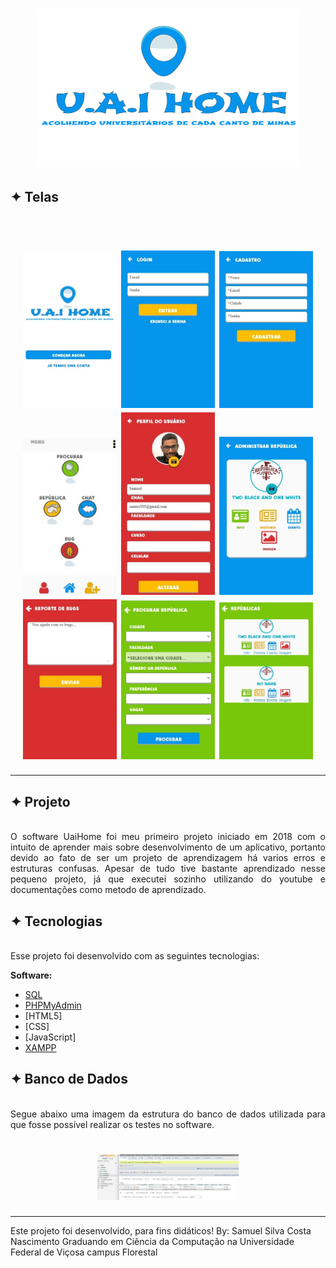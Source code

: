 <h1 align="center">
    <img alt="Logo" title="NotiFlame" src="www/img/logo-sem-borda.png" width="420px" />
</h1>

## ✦ Telas
<br>
<h1 align="center">
    <img alt="Telas" src="www/img/slogan.jpg" width="150px"/>
    <img alt="Telas" src="www/img/login.jpg" width="150px"/>
    <img alt="Telas" src="www/img/cadastro.jpg" width="150px"/>
    <img alt="Telas" src="www/img/menu.jpg" width="150px"/>
    <img alt="Telas" src="www/img/perfil.jpg" width="150px"/>
    <img alt="Telas" src="www/img/adm.jpg" width="150px"/>
    <img alt="Telas" src="www/img/Bug.jpg" width="150px"/>
    <img alt="Telas" src="www/img/ImgProcurarRepUaiHome.jpg" width="150px"/>
    <img alt="Telas" src="www/img/rep.jpg" width="150px"/>
</h1>

<hr/>

## ✦ Projeto
<br>
<div style="text-align: justify">
O software UaiHome foi meu primeiro projeto iniciado em 2018 com o intuito de aprender mais sobre desenvolvimento de um aplicativo, portanto devido ao fato de ser um projeto de aprendizagem há varios erros e estruturas confusas. Apesar de tudo tive bastante aprendizado nesse pequeno projeto, já que executei sozinho utilizando do youtube e documentações como metodo de aprendizado.
</div>

## ✦ Tecnologias
<br>
<div style="text-align: justify">
Esse projeto foi desenvolvido com as seguintes tecnologias:

**Software:**
- [SQL](https://www.mysql.com/)
- [PHPMyAdmin](https://www.phpmyadmin.net/)
- [HTML5]
- [CSS]
- [JavaScript]
- [XAMPP](https://www.apachefriends.org/pt_br/index.html)
</div>

## ✦ Banco de Dados
<br>
<div style="text-align: justify">
Segue abaixo uma imagem da estrutura do banco de dados utilizada para que fosse possível realizar os testes no software.
</div>

<h1 align="center">
    <img alt="Protoboard" title="Esquema" src="www/img/ImgPhpMyAdminUaiHome.jpg" width="45%" />
</h1>

---

Este projeto foi desenvolvido, para fins didáticos!
By: Samuel Silva Costa Nascimento
Graduando em Ciência da Computação na Universidade Federal de Viçosa campus Florestal
